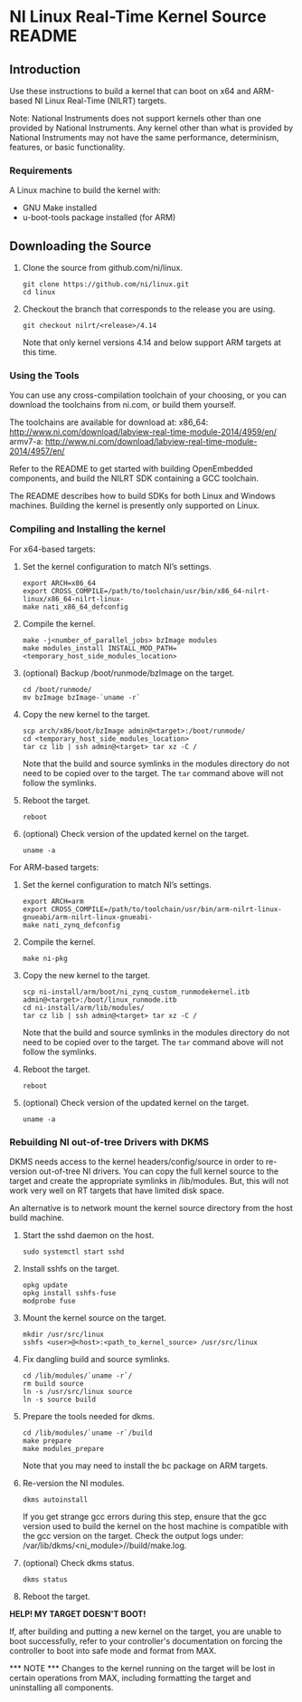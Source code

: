 # ﻿NI Linux Real-Time Kernel Source README

## Introduction

Use these instructions to build a kernel that can boot on
x64 and ARM-based NI Linux Real-Time (NILRT) targets.

Note: National Instruments does not support kernels other than one
provided by National Instruments. Any kernel other than what is
provided by National Instruments may not have the same performance,
determinism, features, or basic functionality.


### Requirements

A Linux machine to build the kernel with:
- GNU Make installed
- u-boot-tools package installed (for ARM)


## Downloading the Source

1. Clone the source from github.com/ni/linux.

    ```
    git clone https://github.com/ni/linux.git
    cd linux
    ```

2. Checkout the branch that corresponds to the release you are using.

    ```
    git checkout nilrt/<release>/4.14
    ```

   Note that only kernel versions 4.14 and below support ARM targets at
this time.


### Using the Tools

You can use any cross-compilation toolchain of your choosing, or you can
download the toolchains from ni.com, or build them yourself.

The toolchains are available for download at:
x86_64: http://www.ni.com/download/labview-real-time-module-2014/4959/en/
armv7-a: http://www.ni.com/download/labview-real-time-module-2014/4957/en/

Refer to the README to get started with building OpenEmbedded
components, and build the NILRT SDK containing a GCC toolchain.

The README describes how to build SDKs for both Linux and Windows
machines. Building the kernel is presently only supported on Linux.


### Compiling and Installing the kernel

For x64-based targets:

1. Set the kernel configuration to match NI’s settings.

    ```
    export ARCH=x86_64
    export CROSS_COMPILE=/path/to/toolchain/usr/bin/x86_64-nilrt-linux/x86_64-nilrt-linux-
    make nati_x86_64_defconfig
    ```

2. Compile the kernel.

    ```
    make -j<number_of_parallel_jobs> bzImage modules
    make modules_install INSTALL_MOD_PATH=<temporary_host_side_modules_location>
    ```

3. (optional) Backup /boot/runmode/bzImage on the target.

    ```
    cd /boot/runmode/
    mv bzImage bzImage-`uname -r`
    ```

4. Copy the new kernel to the target.

    ```
    scp arch/x86/boot/bzImage admin@<target>:/boot/runmode/
    cd <temporary_host_side_modules_location>
    tar cz lib | ssh admin@<target> tar xz -C /
    ```

   Note that the build and source symlinks in the modules directory do
not need to be copied over to the target. The `tar` command above will
not follow the symlinks.

5. Reboot the target.

    ```
    reboot
    ```

6. (optional) Check version of the updated kernel on the target.

    ```
    uname -a
    ```

For ARM-based targets:

1. Set the kernel configuration to match NI’s settings.

    ```
    export ARCH=arm
    export CROSS_COMPILE=/path/to/toolchain/usr/bin/arm-nilrt-linux-gnueabi/arm-nilrt-linux-gnueabi-
    make nati_zynq_defconfig
    ```

2. Compile the kernel.

    ```
    make ni-pkg
    ```

3. Copy the new kernel to the target.

    ```
    scp ni-install/arm/boot/ni_zynq_custom_runmodekernel.itb admin@<target>:/boot/linux_runmode.itb
    cd ni-install/arm/lib/modules/
    tar cz lib | ssh admin@<target> tar xz -C /
    ```

   Note that the build and source symlinks in the modules directory do
not need to be copied over to the target. The `tar` command above will
not follow the symlinks.

5. Reboot the target.

    ```
    reboot
    ```

6. (optional) Check version of the updated kernel on the target.

    ```
    uname -a
    ```

### Rebuilding NI out-of-tree Drivers with DKMS

DKMS needs access to the kernel headers/config/source in order to
re-version out-of-tree NI drivers. You can copy the full kernel
source to the target and create the appropriate symlinks in
/lib/modules. But, this will not work very well on RT targets that
have limited disk space.

An alternative is to network mount the kernel source directory from
the host build machine.

1. Start the sshd daemon on the host.

    ```
    sudo systemctl start sshd
    ```

2. Install sshfs on the target.

    ```
    opkg update
    opkg install sshfs-fuse
    modprobe fuse
    ```

3. Mount the kernel source on the target.

    ```
    mkdir /usr/src/linux
    sshfs <user>@<host>:<path_to_kernel_source> /usr/src/linux
    ```

4. Fix dangling build and source symlinks.

    ```
    cd /lib/modules/`uname -r`/
    rm build source
    ln -s /usr/src/linux source
    ln -s source build
    ```

5. Prepare the tools needed for dkms.

    ```
    cd /lib/modules/`uname -r`/build
    make prepare
    make modules_prepare
    ```

   Note that you may need to install the bc package on ARM targets.

6. Re-version the NI modules.

    ```
    dkms autoinstall
    ```

   If you get strange gcc errors during this step, ensure that the gcc
version used to build the kernel on the host machine is compatible
with the gcc version on the target. Check the output logs under:
/var/lib/dkms/<ni_module>/<version>/build/make.log.

7. (optional) Check dkms status.

    ```
    dkms status
    ```

8. Reboot the target.

**HELP! MY TARGET DOESN'T BOOT!**

If, after building and putting a new kernel on the target, you are unable
to boot successfully, refer to your controller's documentation on forcing
the controller to boot into safe mode and format from MAX.

*** NOTE ***
Changes to the kernel running on the target will be lost in certain operations
from MAX, including formatting the target and uninstalling all components.


